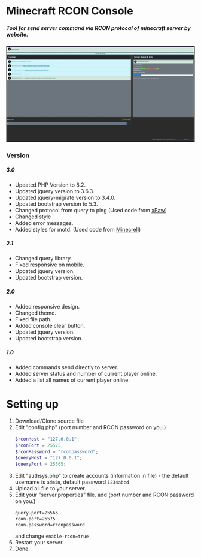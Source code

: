 # Minecraft RCON Console
##### Tool for send server command via RCON protocal of minecraft server by website.

![alt tag](/screenshot/pc.jpg)

### Version

##### 3.0
* Updated PHP Version to 8.2.
* Updated jquery version to 3.6.3.
* Updated jquery-migrate version to 3.4.0.
* Updated bootstrap version to 5.3.
* Changed protocol from query to ping (Used code from [xPaw](https://xpaw.me/))
* Changed style
* Added error messages.
* Added styles for motd. (Used code from [Minecrell](https://github.com/Minecrell))

##### 2.1
* Changed query library.
* Fixed responsive on mobile.
* Updated jquery version.
* Updated bootstrap version.

##### 2.0
* Added responsive design.
* Changed theme.
* Fixed file path.
* Added console clear button.
* Updated jquery version.
* Updated bootstrap version.

##### 1.0
* Added commands send directly to server.
* Added server status and number of current player online.
* Added a list all names of current player online.

# Setting up
1. Download/Clone source file
2. Edit "config.php" (port number and RCON password on you.)
    ```php
    $rconHost = "127.0.0.1";
    $rconPort = 25575;
    $rconPassword = "rconpassword";
    $queryHost = "127.0.0.1";
    $queryPort = 25565;
    ```
3. Edit "authsys.php" to create accounts (information in file) - the default username is `admin`, default password `1234abcd`
4. Upload all file to your server.
5. Edit your "server.properties" file.
add (port number and RCON password on you.)
    ```
    query.port=25565
    rcon.port=25575
    rcon.password=rconpassword
    ```
    and change ``` enable-rcon=true ```
6. Restart your server.
7. Done.
